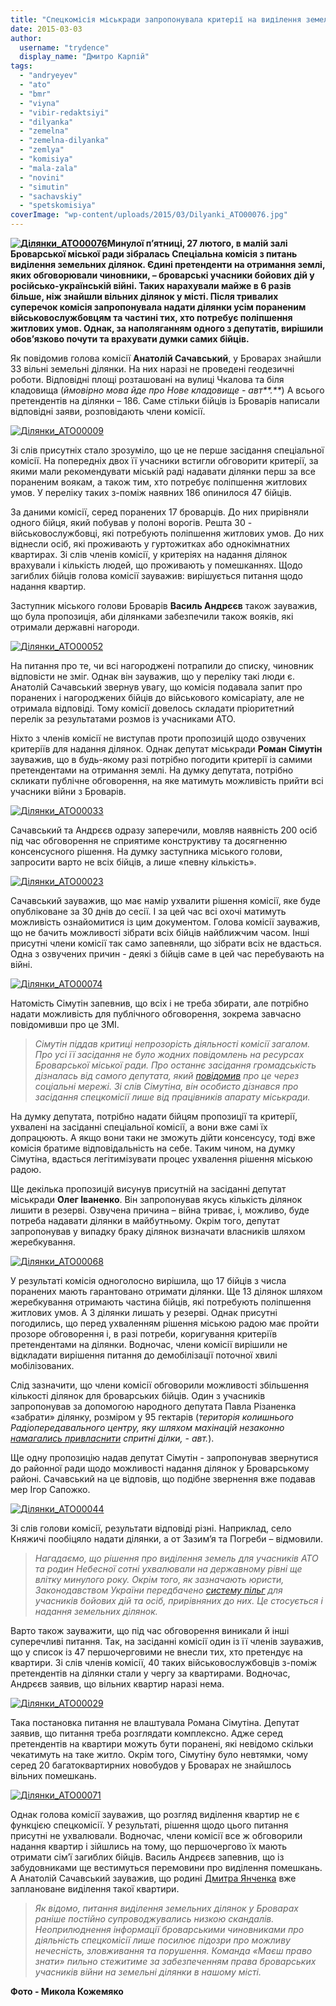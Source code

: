 ```yaml
---
title: "Спецкомісія міськради запропонувала критерії на виділення земельних ділянок учасникам АТО"
date: 2015-03-03
author: 
  username: "trydence"
  display_name: "Дмитро Карпій"
tags: 
  - "andryeyev"
  - "ato"
  - "bmr"
  - "viyna"
  - "vibir-redaktsiyi"
  - "dilyanka"
  - "zemelna"
  - "zemelna-dilyanka"
  - "zemlya"
  - "komisiya"
  - "mala-zala"
  - "novini"
  - "simutin"
  - "sachavskiy"
  - "spetskomisiya"
coverImage: "wp-content/uploads/2015/03/Dilyanki_ATO00076.jpg"
---
```


**[![Ділянки_АТО00076](https://mpz.brovary.org/wp-content/uploads/2015/03/Dilyanki_ATO00076.jpg)](https://mpz.brovary.org/wp-content/uploads/2015/03/Dilyanki_ATO00076.jpg)Минулої п’ятниці, 27 лютого, в малій залі Броварської міської ради зібралась Спеціальна комісія з питань виділення земельних ділянок. Єдині претенденти на отримання землі, яких обговорювали чиновники, – броварські учасники бойових дій у російсько-українській війні. Таких нарахували майже в 6 разів більше, ніж знайшли вільних ділянок у місті. Після тривалих суперечок комісія запропонувала надати ділянки усім пораненим військовослужбовцям та частині тих, хто потребує поліпшення житлових умов. Однак, за наполяганням одного з депутатів, вирішили обов’язково почути та врахувати думки самих бійців.**

Як повідомив голова комісії **Анатолій Сачавський**, у Броварах знайшли 33 вільні земельні ділянки. На них наразі не проведені геодезичні роботи. Відповідні площі розташовані на вулиці Чкалова та біля кладовища (_ймовірно мова йде про Нове кладовище - авт**.**_) А всього претендентів на ділянки – 186. Саме стільки бійців із Броварів написали відповідні заяви, розповідають члени комісії.

[![Ділянки_АТО00009](https://mpz.brovary.org/wp-content/uploads/2015/03/Dilyanki_ATO00009.jpg)](https://mpz.brovary.org/wp-content/uploads/2015/03/Dilyanki_ATO00009.jpg)

Зі слів присутніх стало зрозуміло, що це не перше засідання спеціальної комісії. На попередніх двох її учасники встигли обговорити критерії, за якими мали рекомендувати міській раді надавати ділянки перш за все пораненим воякам, а також тим, хто потребує поліпшення житлових умов. У переліку таких з-поміж наявних 186 опинилося 47 бійців.

За даними комісії, серед поранених 17 броварців. До них прирівняли одного бійця, який побував у полоні ворогів. Решта 30 - військовослужбовці, які потребують поліпшення житлових умов. До них віднесли осіб, які проживають у гуртожитках або однокімнатних квартирах. Зі слів членів комісії, у критеріях на надання ділянок врахували і кількість людей, що проживають у помешканнях. Щодо загиблих бійців голова комісії зауважив: вирішується питання щодо надання квартир.

Заступник міського голови Броварів **Василь Андрєєв** також зауважив, що була пропозиція, аби ділянками забезпечили також вояків, які отримали державні нагороди.

[![Ділянки_АТО00052](https://mpz.brovary.org/wp-content/uploads/2015/03/Dilyanki_ATO00052.jpg)](https://mpz.brovary.org/wp-content/uploads/2015/03/Dilyanki_ATO00052.jpg)

На питання про те, чи всі нагороджені потрапили до списку, чиновник відповісти не зміг. Однак він зауважив, що у переліку такі люди є. Анатолій Сачавський звернув увагу, що комісія подавала запит про поранених і нагороджених бійців до військового комісаріату, але не отримала відповіді. Тому комісії довелось складати пріоритетний перелік за результатами розмов із учасниками АТО.

Ніхто з членів комісії не виступав проти пропозицій щодо озвучених критеріїв для надання ділянок. Однак депутат міськради **Роман Сімутін** зауважив, що в будь-якому разі потрібно погодити критерії із самими претендентами на отримання землі. На думку депутата, потрібно скликати публічне обговорення, на яке матимуть можливість прийти всі учасники війни з Броварів.

[![Ділянки_АТО00033](https://mpz.brovary.org/wp-content/uploads/2015/03/Dilyanki_ATO00033.jpg)](https://mpz.brovary.org/wp-content/uploads/2015/03/Dilyanki_ATO00033.jpg)

Сачавський та Андрєєв одразу заперечили, мовляв наявність 200 осіб під час обговорення не сприятиме конструктиву та досягненню консенсусного рішення. На думку заступника міського голови, запросити варто не всіх бійців, а лише «певну кількість».

[![Ділянки_АТО00023](https://mpz.brovary.org/wp-content/uploads/2015/03/Dilyanki_ATO00023.jpg)](https://mpz.brovary.org/wp-content/uploads/2015/03/Dilyanki_ATO00023.jpg)

Сачавський зауважив, що має намір ухвалити рішення комісії, яке буде опубліковане за 30 днів до сесії. І за цей час всі охочі матимуть можливість ознайомитися із цим документом. Голова комісії зауважив, що не бачить можливості зібрати всіх бійців найближчим часом. Інші присутні члени комісії так само запевняли, що зібрати всіх не вдасться. Одна з озвучених причин - деякі з бійців саме в цей час перебувають на війні.

[![Ділянки_АТО00074](https://mpz.brovary.org/wp-content/uploads/2015/03/Dilyanki_ATO00074.jpg)](https://mpz.brovary.org/wp-content/uploads/2015/03/Dilyanki_ATO00074.jpg)

Натомість Сімутін запевнив, що всіх і не треба збирати, але потрібно надати можливість для публічного обговорення, зокрема завчасно повідомивши про це ЗМІ.

> _Сімутін піддав критиці непрозорість діяльності комісії загалом. Про усі її засідання не було жодних повідомлень на ресурсах Броварської міської ради. Про останнє засідання громадськість дізналась від самого депутата, який [повідомив](https://mpz.brovary.org/zavtra-deputati-virishuvatimut-dolyu-zemelnih-dilyanok-uchasnikam-ato/) про це через соціальні мережі. Зі слів Сімутіна, він особисто дізнався про засідання спецкомісії лише від працівників апарату міськради._

На думку депутата, потрібно надати бійцям пропозиції та критерії, ухвалені на засіданні спеціальної комісії, а вони вже самі їх допрацюють. А якщо вони таки не зможуть дійти консенсусу, тоді вже комісія братиме відповідальність на себе. Таким чином, на думку Сімутіна, вдасться легітимізувати процес ухвалення рішення міською радою.

Ще декілька пропозицій висунув присутній на засіданні депутат міськради **Олег Іваненко**. Він запропонував якусь кількість ділянок лишити в резерві. Озвучена причина – війна триває, і, можливо, буде потреба надавати ділянки в майбутньому. Окрім того, депутат запропонував у випадку браку ділянок визначати власників шляхом жеребкування.

[![Ділянки_АТО00068](https://mpz.brovary.org/wp-content/uploads/2015/03/Dilyanki_ATO00068.jpg)](https://mpz.brovary.org/wp-content/uploads/2015/03/Dilyanki_ATO00068.jpg)

У результаті комісія одноголосно вирішила, що 17 бійців з числа поранених мають гарантовано отримати ділянки. Ще 13 ділянок шляхом жеребкування отримають частина бійців, які потребують поліпшення житлових умов. А 3 ділянки лишать у резерві. Однак присутні погодились, що перед ухваленням рішення міською радою має пройти прозоре обговорення і, в разі потреби, коригування критеріїв претендентами на ділянки. Водночас, члени комісії вирішили не відкладати вирішення питання до демобілізації поточної хвилі мобілізованих.

Слід зазначити, що члени комісії обговорили можливості збільшення кількості ділянок для броварських бійців. Один з учасників запропонував за допомогою народного депутата Павла Різаненка «забрати» ділянку, розміром у 95 гектарів (_територія колишнього Радіопередавального центру, яку шляхом махінацій незаконно [намагались привласнити](https://mpz.brovary.org/vkradeni-94-ga-zemel-radioperedavalnogo-tsentru-povernut-derzhavi-derzhzemagenstvo/) спритні ділки, - авт._).

Ще одну пропозицію надав депутат Сімутін - запропонував звернутися до районної ради щодо можливості надання ділянок у Броварському районі. Сачавський на це відповів, що подібне звернення вже подавав мер Ігор Сапожко.

[![Ділянки_АТО00044](https://mpz.brovary.org/wp-content/uploads/2015/03/Dilyanki_ATO00044.jpg)](https://mpz.brovary.org/wp-content/uploads/2015/03/Dilyanki_ATO00044.jpg)

Зі слів голови комісії, результати відповіді різні. Наприклад, село Княжичі пообіцяло надати ділянки, а от Зазим’я та Погреби – відмовили.

> _Нагадаємо, що рішення про виділення земель для учасників АТО та родин Небесної сотні ухвалювали на державному рівні ще влітку минулого року. Окрім того, як зазначають юристи, Законодавством України передбачено [систему пільг](https://www.i-law.kiev.ua/%D0%B2%D0%B8%D0%B4%D1%96%D0%BB%D0%B5%D0%BD%D0%BD%D1%8F-%D0%B7%D0%B5%D0%BC%D0%B5%D0%BB%D1%8C%D0%BD%D0%B8%D1%85-%D0%B4%D1%96%D0%BB%D1%8F%D0%BD%D0%BE%D0%BA-%D1%83%D1%87%D0%B0%D1%81%D0%BD%D0%B8%D0%BA/) для учасників бойових дій та осіб, прирівняних до них. Це стосується і надання земельних ділянок._

Варто також зауважити, що під час обговорення виникали й інші суперечливі питання. Так, на засіданні комісії один із її членів зауважив, що у список із 47 першочерговими не внесли тих, хто претендує на квартири. Зі слів членів комісії, 40 таких військовослужбовців з-поміж претендентів на ділянки стали у чергу за квартирами. Водночас, Андрєєв заявив, що вільних квартир наразі нема.

[![Ділянки_АТО00029](https://mpz.brovary.org/wp-content/uploads/2015/03/Dilyanki_ATO00029.jpg)](https://mpz.brovary.org/wp-content/uploads/2015/03/Dilyanki_ATO00029.jpg)

Така постановка питання не влаштувала Романа Сімутіна. Депутат заявив, що питання треба розглядати комплексно. Адже серед претендентів на квартири можуть бути поранені, які невідомо скільки чекатимуть на таке житло. Окрім того, Сімутіну було невтямки, чому серед 20 багатоквартирних новобудов у Броварах не знайшлось вільних помешкань.

[![Ділянки_АТО00071](https://mpz.brovary.org/wp-content/uploads/2015/03/Dilyanki_ATO00071.jpg)](https://mpz.brovary.org/wp-content/uploads/2015/03/Dilyanki_ATO00071.jpg)

Однак голова комісії зауважив, що розгляд виділення квартир не є функцією спецкомісії. У результаті, рішення щодо цього питання присутні не ухвалювали. Водночас, члени комісії все ж обговорили надання квартир і зійшлись на тому, що першочергово їх мають отримати сім’ї загиблих бійців. Василь Андрєєв запевнив, що із забудовниками ще вестимуться перемовини про виділення помешкань. А Анатолій Сачавський зауважив, що родині [Дмитра Янченка](https://mpz.brovary.org/lyudina-sontse-istoriya-poleglogo-geroya-z-brovariv-dmitra-yanchenka/) вже заплановане виділення такої квартири.

> _Як відомо, питання виділення земельних ділянок у Броварах раніше постійно супроводжувались низкою скандалів. Неоприлюднення інформації броварськими чиновниками про діяльність спецкомісії лише посилює підозри про можливу нечесність, зловживання та порушення. Команда «Маєш право знати» пильно стежитиме за забезпеченням права броварських учасників війни на земельні ділянки в нашому місті._

**Фото - Микола Кожемяко**
